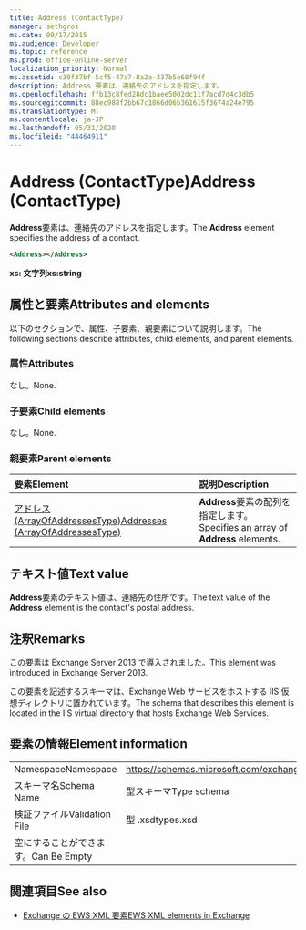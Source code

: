 ```yaml
---
title: Address (ContactType)
manager: sethgros
ms.date: 09/17/2015
ms.audience: Developer
ms.topic: reference
ms.prod: office-online-server
localization_priority: Normal
ms.assetid: c39f37bf-5cf5-47a7-8a2a-337b5e68f94f
description: Address 要素は、連絡先のアドレスを指定します。
ms.openlocfilehash: ffb13c8fed28dc1baee5002dc11f7acd7d4c3db5
ms.sourcegitcommit: 88ec988f2bb67c1866d06b361615f3674a24e795
ms.translationtype: MT
ms.contentlocale: ja-JP
ms.lasthandoff: 05/31/2020
ms.locfileid: "44464911"
---
```

# <a name="address-contacttype"></a><span data-ttu-id="bfc89-103">Address (ContactType)</span><span class="sxs-lookup"><span data-stu-id="bfc89-103">Address (ContactType)</span></span>

<span data-ttu-id="bfc89-104">**Address**要素は、連絡先のアドレスを指定します。</span><span class="sxs-lookup"><span data-stu-id="bfc89-104">The **Address** element specifies the address of a contact.</span></span> 
  
```XML
<Address></Address>
```

 <span data-ttu-id="bfc89-105">**xs: 文字列**</span><span class="sxs-lookup"><span data-stu-id="bfc89-105">**xs:string**</span></span>
## <a name="attributes-and-elements"></a><span data-ttu-id="bfc89-106">属性と要素</span><span class="sxs-lookup"><span data-stu-id="bfc89-106">Attributes and elements</span></span>

<span data-ttu-id="bfc89-107">以下のセクションで、属性、子要素、親要素について説明します。</span><span class="sxs-lookup"><span data-stu-id="bfc89-107">The following sections describe attributes, child elements, and parent elements.</span></span>
  
### <a name="attributes"></a><span data-ttu-id="bfc89-108">属性</span><span class="sxs-lookup"><span data-stu-id="bfc89-108">Attributes</span></span>

<span data-ttu-id="bfc89-109">なし。</span><span class="sxs-lookup"><span data-stu-id="bfc89-109">None.</span></span>
  
### <a name="child-elements"></a><span data-ttu-id="bfc89-110">子要素</span><span class="sxs-lookup"><span data-stu-id="bfc89-110">Child elements</span></span>

<span data-ttu-id="bfc89-111">なし。</span><span class="sxs-lookup"><span data-stu-id="bfc89-111">None.</span></span>
  
### <a name="parent-elements"></a><span data-ttu-id="bfc89-112">親要素</span><span class="sxs-lookup"><span data-stu-id="bfc89-112">Parent elements</span></span>

|<span data-ttu-id="bfc89-113">**要素**</span><span class="sxs-lookup"><span data-stu-id="bfc89-113">**Element**</span></span>|<span data-ttu-id="bfc89-114">**説明**</span><span class="sxs-lookup"><span data-stu-id="bfc89-114">**Description**</span></span>|
|:-----|:-----|
|[<span data-ttu-id="bfc89-115">アドレス (ArrayOfAddressesType)</span><span class="sxs-lookup"><span data-stu-id="bfc89-115">Addresses (ArrayOfAddressesType)</span></span>](addresses-arrayofaddressestype.md) <br/> |<span data-ttu-id="bfc89-116">**Address**要素の配列を指定します。</span><span class="sxs-lookup"><span data-stu-id="bfc89-116">Specifies an array of **Address** elements.</span></span>  <br/> |
   
## <a name="text-value"></a><span data-ttu-id="bfc89-117">テキスト値</span><span class="sxs-lookup"><span data-stu-id="bfc89-117">Text value</span></span>

<span data-ttu-id="bfc89-118">**Address**要素のテキスト値は、連絡先の住所です。</span><span class="sxs-lookup"><span data-stu-id="bfc89-118">The text value of the **Address** element is the contact's postal address.</span></span> 
  
## <a name="remarks"></a><span data-ttu-id="bfc89-119">注釈</span><span class="sxs-lookup"><span data-stu-id="bfc89-119">Remarks</span></span>

<span data-ttu-id="bfc89-120">この要素は Exchange Server 2013 で導入されました。</span><span class="sxs-lookup"><span data-stu-id="bfc89-120">This element was introduced in Exchange Server 2013.</span></span>
  
<span data-ttu-id="bfc89-121">この要素を記述するスキーマは、Exchange Web サービスをホストする IIS 仮想ディレクトリに置かれています。</span><span class="sxs-lookup"><span data-stu-id="bfc89-121">The schema that describes this element is located in the IIS virtual directory that hosts Exchange Web Services.</span></span>
  
## <a name="element-information"></a><span data-ttu-id="bfc89-122">要素の情報</span><span class="sxs-lookup"><span data-stu-id="bfc89-122">Element information</span></span>

|||
|:-----|:-----|
|<span data-ttu-id="bfc89-123">Namespace</span><span class="sxs-lookup"><span data-stu-id="bfc89-123">Namespace</span></span>  <br/> |https://schemas.microsoft.com/exchange/services/2006/types  <br/> |
|<span data-ttu-id="bfc89-124">スキーマ名</span><span class="sxs-lookup"><span data-stu-id="bfc89-124">Schema Name</span></span>  <br/> |<span data-ttu-id="bfc89-125">型スキーマ</span><span class="sxs-lookup"><span data-stu-id="bfc89-125">Type schema</span></span>  <br/> |
|<span data-ttu-id="bfc89-126">検証ファイル</span><span class="sxs-lookup"><span data-stu-id="bfc89-126">Validation File</span></span>  <br/> |<span data-ttu-id="bfc89-127">型 .xsd</span><span class="sxs-lookup"><span data-stu-id="bfc89-127">types.xsd</span></span>  <br/> |
|<span data-ttu-id="bfc89-128">空にすることができます。</span><span class="sxs-lookup"><span data-stu-id="bfc89-128">Can Be Empty</span></span>  <br/> ||
   
## <a name="see-also"></a><span data-ttu-id="bfc89-129">関連項目</span><span class="sxs-lookup"><span data-stu-id="bfc89-129">See also</span></span>

- [<span data-ttu-id="bfc89-130">Exchange の EWS XML 要素</span><span class="sxs-lookup"><span data-stu-id="bfc89-130">EWS XML elements in Exchange</span></span>](ews-xml-elements-in-exchange.md)

